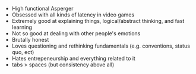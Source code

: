 * High functional Asperger
* Obsessed with all kinds of latency in video games
* Extremely good at explaining things, logical/abstract thinking, and fast learning
* Not so good at dealing with other people's emotions
* Brutally honest
* Loves questioning and rethinking fundamentals (e.g. conventions, status quo, ect)
* Hates entrepeneurship and everything related to it
* tabs > spaces (but consistency above all)
